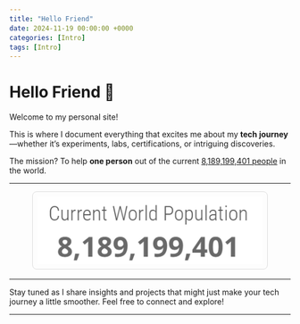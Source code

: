 ```yaml
---
title: "Hello Friend"
date: 2024-11-19 00:00:00 +0000
categories: [Intro]
tags: [Intro]
---
```


# Hello Friend 👋

Welcome to my personal site!  

This is where I document everything that excites me about my **tech journey**—whether it’s experiments, labs, certifications, or intriguing discoveries.  

The mission? To help **one person** out of the current [8,189,199,401 people](https://www.worldometers.info/world-population/) in the world.  

---

<div style="text-align: center;">
  <img src="/assets/population.png" alt="World Population" style="max-width: 80%; border: 1px solid #ddd; border-radius: 8px; padding: 8px;">
</div>

---

Stay tuned as I share insights and projects that might just make your tech journey a little smoother. Feel free to connect and explore!

---

<div id="giscus"></div>
<script src="https://giscus.app/client.js"
        data-repo="sto0ka/blog"
        data-repo-id="R_kgDONPl-yA"
        data-category="General"
        data-category-id="DIC_kwDONPl-yM4Cksi6"
        data-mapping="pathname"
        data-strict="1"
        data-reactions-enabled="1"
        data-emit-metadata="0"
        data-input-position="top"
        data-theme="noborder_gray"
        data-lang="en"
        crossorigin="anonymous"
        async>
</script>